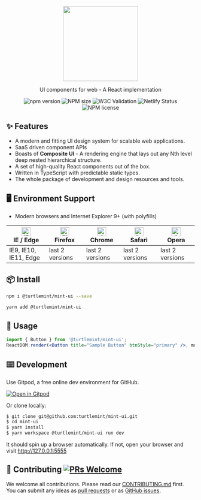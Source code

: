 <div align="center">
  <a href="http://mint-ui.netlify.com">
    <img width="200" src="packages/components/public/mintui-logo.svg">
  </a>
</div>

<div align="center">

UI components for web - A React implementation

![npm version](https://img.shields.io/npm/v/@turtlemint/mint-ui)
![NPM size](https://badgen.net/bundlephobia/minzip/@turtlemint/mint-ui)
![W3C Validation](https://img.shields.io/w3c-validation/html?targetUrl=https%3A%2F%2Fmint-ui.netlify.com)
![Netlify Status](https://img.shields.io/netlify/f808dfbe-b589-4cca-8149-3a169f9f44bb)
![NPM license](https://img.shields.io/npm/l/@turtlemint/mint-ui)
</div>

## ✨ Features 

- A modern and fitting UI design system for scalable web applications.
- SaaS driven component APIs
- Boasts of **Composite UI** - A rendering engine that lays out any Nth level deep nested hierarchical structure.
- A set of high-quality React components out of the box.
- Written in TypeScript with predictable static types. 
- The whole package of development and design resources and tools.

## 🖥 Environment Support

- Modern browsers and Internet Explorer 9+ (with polyfills)

| [<img src="https://raw.githubusercontent.com/alrra/browser-logos/master/src/edge/edge_48x48.png" alt="IE / Edge" width="24px" height="24px" />](http://godban.github.io/browsers-support-badges/)</br>IE / Edge | [<img src="https://raw.githubusercontent.com/alrra/browser-logos/master/src/firefox/firefox_48x48.png" alt="Firefox" width="24px" height="24px" />](http://godban.github.io/browsers-support-badges/)</br>Firefox | [<img src="https://raw.githubusercontent.com/alrra/browser-logos/master/src/chrome/chrome_48x48.png" alt="Chrome" width="24px" height="24px" />](http://godban.github.io/browsers-support-badges/)</br>Chrome | [<img src="https://raw.githubusercontent.com/alrra/browser-logos/master/src/safari/safari_48x48.png" alt="Safari" width="24px" height="24px" />](http://godban.github.io/browsers-support-badges/)</br>Safari | [<img src="https://raw.githubusercontent.com/alrra/browser-logos/master/src/opera/opera_48x48.png" alt="Opera" width="24px" height="24px" />](http://godban.github.io/browsers-support-badges/)</br>Opera |
| --- | --- | --- | --- | --- |
| IE9, IE10, IE11, Edge | last 2 versions | last 2 versions | last 2 versions | last 2 versions |


## 📦 Install

```bash
npm i @turtlemint/mint-ui --save
```

```bash
yarn add @turtlemint/mint-ui
```

## 🔨 Usage

```jsx
import { Button } from '@turtlemint/mint-ui';
ReactDOM.render(<Button title="Sample Button" btnStyle="primary" />, mountNode);
```

## ⌨️ Development

Use Gitpod, a free online dev environment for GitHub.

[![Open in Gitpod](https://gitpod.io/button/open-in-gitpod.svg)](https://gitpod.io/#https://github.com/turtlemint/mint-ui/)

Or clone locally:

```bash
$ git clone git@github.com:turtlemint/mint-ui.git
$ cd mint-ui
$ yarn install
$ yarn workspace @turtlemint/mint-ui run dev
```

It should spin up a browser automatically. If not, open your browser and visit http://127.0.0.1:5555

## 🤝 Contributing [![PRs Welcome](https://img.shields.io/badge/PRs-welcome-brightgreen.svg?style=flat-square)](http://makeapullrequest.com)

We welcome all contributions. Please read our [CONTRIBUTING.md](https://github.com/turtlemint/mint-ui/blob/master/CONTRIBUTING.md) first. You can submit any ideas as [pull requests](https://github.com/turtlemint/mint-ui/pulls) or as [GitHub issues](https://github.com/turtlemint/mint-ui/issues).


